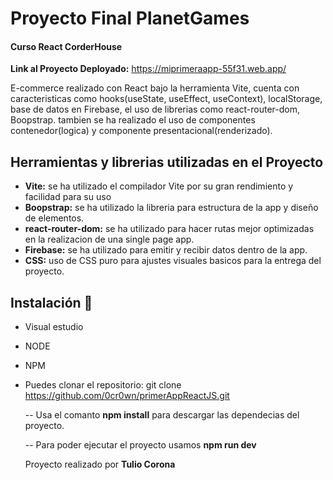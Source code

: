 # Proyecto Final PlanetGames

#### Curso React CorderHouse

**Link al Proyecto Deployado:** https://miprimeraapp-55f31.web.app/

E-commerce realizado con React bajo la herramienta Vite, cuenta con caracteristicas como hooks(useState, useEffect, useContext), localStorage, base de datos en Firebase, el uso de librerias como react-router-dom, Boopstrap. tambien se ha realizado el uso de componentes contenedor(logica) y componente presentacional(renderizado).

## Herramientas y librerias utilizadas en el Proyecto

- **Vite:** se ha utilizado el compilador Vite por su gran rendimiento y facilidad para su uso
- **Boopstrap:** se ha utilizado la libreria para estructura de la app y diseño de elementos.
- **react-router-dom:** se ha utilizado para hacer rutas mejor optimizadas en la realizacion de una single page app.
- **Firebase:** se ha utilizado para emitir y recibir datos dentro de la app.
- **CSS:** uso de CSS puro para ajustes visuales basicos para la entrega del proyecto.

## Instalación 🔧

- Visual estudio
- NODE
- NPM
- Puedes clonar el repositorio: git clone https://github.com/0cr0wn/primerAppReactJS.git

  -- Usa el comanto **npm install** para descargar las dependecias del proyecto.

  -- Para poder ejecutar el proyecto usamos **npm run dev**

  Proyecto realizado por **Tulio Corona**
